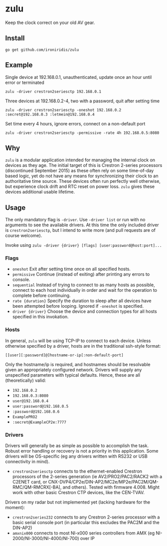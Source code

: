 # zulu
 Keep the clock correct on your old AV gear.

## Install
    go get github.com/ironiridis/zulu

## Example
Single device at 192.168.0.1, unauthenticated, update once an hour until error or terminated

    zulu -driver crestron2seriesctp 192.168.0.1

Three devices at 192.168.0.2-4, two with a password, quit after setting time

    zulu -driver crestron2seriesctp -oneshot 192.168.0.2 :secret@192.168.0.3 :letmein@192.168.0.4

Set time every 4 hours, ignore errors, connect on a non-default port

    zulu -driver crestron2seriesctp -permissive -rate 4h 192.168.0.5:8080

## Why
`zulu` is a modular application intended for managing the internal clock on devices as they age. The initial target of this is Crestron 2-series processors (discontinued September 2015) as these often rely on some time-of-day based logic, yet do not have any means for synchronizing their clock to an authoritative time source. These devices often run perfectly well otherwise, but experience clock drift and RTC reset on power loss. `zulu` gives these devices additional usable lifetime.

## Usage
The only mandatory flag is `-driver`. Use `-driver list` or run with no arguments to see the available drivers. At this time the only included driver is `crestron2seriesctp`, but I intend to write more (and pull requests are of course welcome).

Invoke using `zulu -driver {driver} [flags] [user:password@host:port]...`

### Flags
* `oneshot` Exit after setting time once on all specified hosts.
* `permissive` Continue (instead of exiting) after printing any errors to console.
* `sequential` Instead of trying to connect to as many hosts as possible, connect to each host individually in order and wait for the operation to complete before continuing.
* `rate {duration}` Specify the duration to sleep after all devices have been attempted before looping. Ignored if `-oneshot` is specified.
* `driver {driver}` Choose the device and connection types for all hosts specified in this invokation.

### Hosts
In general, `zulu` will be using TCP-IP to connect to each device. Unless otherwise specified by a driver, hosts are in the traditional ssh-style format:

    [[user][:password]@]hostname-or-ip[:non-default-port]

Only the hostname/ip is required, and hostnames should be resolvable given an appropriately configured network. Drivers will supply any unspecified parameters with typical defaults. Hence, these are all (theoretically) valid:

* `192.168.0.2`
* `192.168.0.3:8080`
* `user@192.168.0.4`
* `user:password@192.168.0.5`
* `:password@192.168.0.6`
* `ExamplePRO2`
* `:secret@ExampleCP2e:7777`

### Drivers
Drivers will generally be as simple as possible to accomplish the task. Robust error handling or recovery is not a priority in this application. Some drivers will be OS-specific (eg any drivers written with RS232 or USB connectivity in mind).

* `crestron2seriesctp` connects to the ethernet-enabled Crestron processors of the 2-series generation (ie AV2/PRO2/PAC2/RACK2 with a C2ENET card, or CNX-DVP4/CP2e/DIN-AP2/MC2e/MP2e/PAC2M/QM-RMC/QM-RMCRX[-BA], and others). Tested with firmware 4.008. Might work with other basic Crestron CTP devices, like the CEN-TVAV.

Drivers on my radar but not implemented yet (lacking hardware for the moment):

* `crestron2series232` connects to any Crestron 2-series processor with a basic serial console port (in particular this excludes the PAC2M and the DIN-AP2)
* `amxnix000` connects to most NI-x000 series controllers from AMX (eg NI-2000/NI-3000/NI-4000/NI-700) over IP

